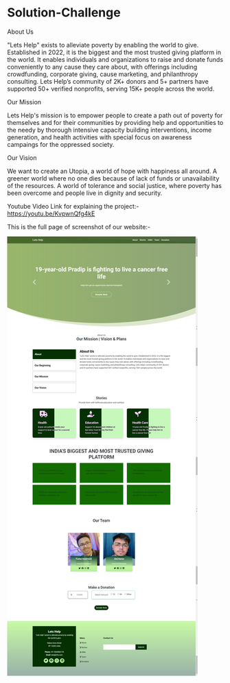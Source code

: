 # Solution-Challenge

About Us 

"Lets Help" exists to alleviate poverty by enabling the world to give. Established in 2022, it is the biggest and the most trusted giving platform in the world. It enables individuals and organizations to raise and donate funds conveniently to any cause they care about, with offerings including crowdfunding, corporate giving, cause marketing, and philanthropy consulting. Lets Help’s community of 2K+ donors and 5+ partners have supported 50+ verified nonprofits, serving 15K+ people across the world.

Our Mission

Lets Help's mission is to empower people to create a path out of poverty for themselves and for their communities by providing help and opportunities to the needy by thorough intensive capacity building interventions, income generation, and health activities with special focus on awareness campaings for the oppressed society.

Our Vision

We want to create an Utopia, a world of hope with happiness all around. A greener world where no one dies because of lack of funds or unavailability of the resources. A world of tolerance and social justice, where poverty has been overcome and people live in dignity and security.

Youtube Video Link for explaining the project:-
https://youtu.be/KvpwnQfg4kE

This is the full page of screenshot of our website:-

<img align="center"  src="/img/Full%20page%20view.png">